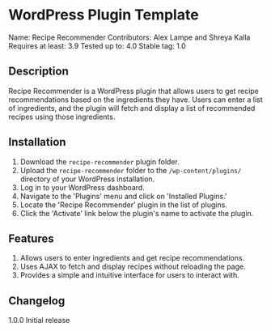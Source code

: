 # WordPress Plugin Template
Name: Recipe Recommender
Contributors: Alex Lampe and Shreya Kalla
Requires at least: 3.9
Tested up to: 4.0
Stable tag: 1.0

## Description

Recipe Recommender is a WordPress plugin that allows users to get recipe recommendations based on the ingredients they have. Users can enter a list of ingredients, and the plugin will fetch and display a list of recommended recipes using those ingredients.

## Installation

1. Download the `recipe-recommender` plugin folder.
2. Upload the `recipe-recommender` folder to the `/wp-content/plugins/` directory of your WordPress installation.
3. Log in to your WordPress dashboard.
4. Navigate to the 'Plugins' menu and click on 'Installed Plugins.'
5. Locate the 'Recipe Recommender' plugin in the list of plugins.
6. Click the 'Activate' link below the plugin's name to activate the plugin.

## Features

1. Allows users to enter ingredients and get recipe recommendations.
2. Uses AJAX to fetch and display recipes without reloading the page.
3. Provides a simple and intuitive interface for users to interact with.

## Changelog

1.0.0
Initial release

